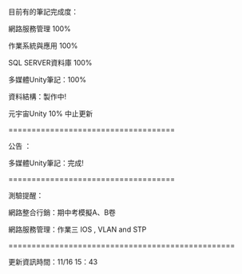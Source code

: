 目前有的筆記完成度：

網路服務管理 100%

作業系統與應用 100%

SQL SERVER資料庫 100%

多媒體Unity筆記：100%

資料結構：製作中!

元宇宙Unity 10% 中止更新

====================================

公告 ：

多媒體Unity筆記：完成!

====================================

測驗提醒：

網路整合行銷：期中考模擬A、B卷

網路服務管理：作業三 IOS , VLAN and STP

=================================================

更新資訊時間：11/16 15：43

